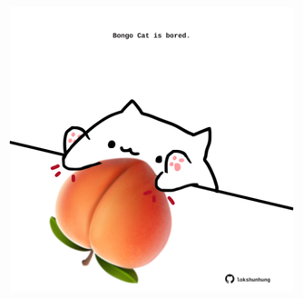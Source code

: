 <!-- built at 29/11/2021, 23:02:11 UTC -->
<p align="center">
  <img width="500" height="500" src="./ReadmeImage.svg">
</p>
